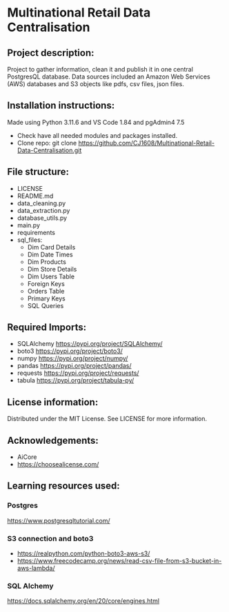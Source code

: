 # Multinational Retail Data Centralisation

## Project description:
Project to gather information, clean it and publish it in one central PostgresQL database. Data sources included an Amazon Web Services (AWS) databases and S3 objects like pdfs, csv files, json files.

## Installation instructions:
Made using Python 3.11.6 and VS Code 1.84 and pgAdmin4 7.5
* Check have all needed modules and packages installed. 
* Clone repo: git clone https://github.com/CJ1608/Multinational-Retail-Data-Centralisation.git

## File structure:
* LICENSE
* README.md
* data_cleaning.py
* data_extraction.py
* database_utils.py
* main.py
* requirements
* sql_files:
     * Dim Card Details
     * Dim Date Times
     * Dim Products
     * Dim Store Details
     * Dim Users Table
     * Foreign Keys
     * Orders Table
     * Primary Keys
     * SQL Queries

## Required Imports:
* SQLAlchemy https://pypi.org/project/SQLAlchemy/
* boto3 https://pypi.org/project/boto3/
* numpy https://pypi.org/project/numpy/
* pandas https://pypi.org/project/pandas/
* requests https://pypi.org/project/requests/
* tabula https://pypi.org/project/tabula-py/
  
## License information:
Distributed under the MIT License. See LICENSE for more information. 

## Acknowledgements:
* AiCore
* https://choosealicense.com/

## Learning resources used:
### Postgres
https://www.postgresqltutorial.com/ 

### S3 connection and boto3
* https://realpython.com/python-boto3-aws-s3/ 
* https://www.freecodecamp.org/news/read-csv-file-from-s3-bucket-in-aws-lambda/ 

### SQL Alchemy 
https://docs.sqlalchemy.org/en/20/core/engines.html 
